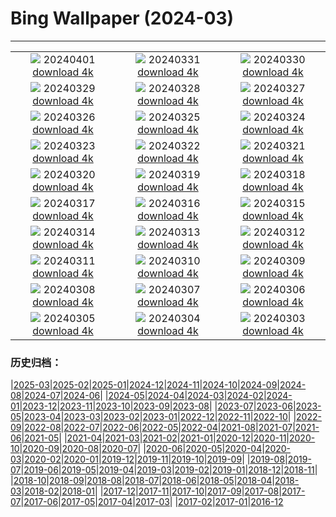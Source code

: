 # Bing Wallpaper (2024-03)
**************
| | | |
|:-:|:-:|:-:|
| ![](https://www.bing.com/th?id=OHR.PalazzoFarnese_FR-FR9572652511_1920x1080.jpg) 20240401 [download 4k](https://www.bing.com/th?id=OHR.PalazzoFarnese_FR-FR9572652511_UHD.jpg) | ![](https://www.bing.com/th?id=OHR.HungarianEggs_FR-FR9262429239_1920x1080.jpg) 20240331 [download 4k](https://www.bing.com/th?id=OHR.HungarianEggs_FR-FR9262429239_UHD.jpg) | ![](https://www.bing.com/th?id=OHR.SleepySloth_FR-FR0657179763_1920x1080.jpg) 20240330 [download 4k](https://www.bing.com/th?id=OHR.SleepySloth_FR-FR0657179763_UHD.jpg) |
| ![](https://www.bing.com/th?id=OHR.SouthStackLight_FR-FR9101863660_1920x1080.jpg) 20240329 [download 4k](https://www.bing.com/th?id=OHR.SouthStackLight_FR-FR9101863660_UHD.jpg) | ![](https://www.bing.com/th?id=OHR.ShanghaiBlossoms_FR-FR9000032992_1920x1080.jpg) 20240328 [download 4k](https://www.bing.com/th?id=OHR.ShanghaiBlossoms_FR-FR9000032992_UHD.jpg) | ![](https://www.bing.com/th?id=OHR.TeatroColon_FR-FR8848862049_1920x1080.jpg) 20240327 [download 4k](https://www.bing.com/th?id=OHR.TeatroColon_FR-FR8848862049_UHD.jpg) |
| ![](https://www.bing.com/th?id=OHR.HangRaiVietnam_FR-FR8788707911_1920x1080.jpg) 20240326 [download 4k](https://www.bing.com/th?id=OHR.HangRaiVietnam_FR-FR8788707911_UHD.jpg) | ![](https://www.bing.com/th?id=OHR.ProcrastinationDay_FR-FR8703277811_1920x1080.jpg) 20240325 [download 4k](https://www.bing.com/th?id=OHR.ProcrastinationDay_FR-FR8703277811_UHD.jpg) | ![](https://www.bing.com/th?id=OHR.WhiteEyes_FR-FR8585803906_1920x1080.jpg) 20240324 [download 4k](https://www.bing.com/th?id=OHR.WhiteEyes_FR-FR8585803906_UHD.jpg) |
| ![](https://www.bing.com/th?id=OHR.AmazonClouds_FR-FR8491787407_1920x1080.jpg) 20240323 [download 4k](https://www.bing.com/th?id=OHR.AmazonClouds_FR-FR8491787407_UHD.jpg) | ![](https://www.bing.com/th?id=OHR.WaikatoWater_FR-FR8437603608_1920x1080.jpg) 20240322 [download 4k](https://www.bing.com/th?id=OHR.WaikatoWater_FR-FR8437603608_UHD.jpg) | ![](https://www.bing.com/th?id=OHR.BwindiNationalForest_FR-FR4997320861_1920x1080.jpg) 20240321 [download 4k](https://www.bing.com/th?id=OHR.BwindiNationalForest_FR-FR4997320861_UHD.jpg) |
| ![](https://www.bing.com/th?id=OHR.ChateauIf_FR-FR4699337887_1920x1080.jpg) 20240320 [download 4k](https://www.bing.com/th?id=OHR.ChateauIf_FR-FR4699337887_UHD.jpg) | ![](https://www.bing.com/th?id=OHR.SpringFrog_FR-FR3345406891_1920x1080.jpg) 20240319 [download 4k](https://www.bing.com/th?id=OHR.SpringFrog_FR-FR3345406891_UHD.jpg) | ![](https://www.bing.com/th?id=OHR.ElephantRock_FR-FR3098144712_1920x1080.jpg) 20240318 [download 4k](https://www.bing.com/th?id=OHR.ElephantRock_FR-FR3098144712_UHD.jpg) |
| ![](https://www.bing.com/th?id=OHR.StFiniansBay_FR-FR2860371204_1920x1080.jpg) 20240317 [download 4k](https://www.bing.com/th?id=OHR.StFiniansBay_FR-FR2860371204_UHD.jpg) | ![](https://www.bing.com/th?id=OHR.BambooPanda_FR-FR2591411752_1920x1080.jpg) 20240316 [download 4k](https://www.bing.com/th?id=OHR.BambooPanda_FR-FR2591411752_UHD.jpg) | ![](https://www.bing.com/th?id=OHR.AnzaBorregoBloom_FR-FR2163074616_1920x1080.jpg) 20240315 [download 4k](https://www.bing.com/th?id=OHR.AnzaBorregoBloom_FR-FR2163074616_UHD.jpg) |
| ![](https://www.bing.com/th?id=OHR.AyutthayaTree_FR-FR1986765308_1920x1080.jpg) 20240314 [download 4k](https://www.bing.com/th?id=OHR.AyutthayaTree_FR-FR1986765308_UHD.jpg) | ![](https://www.bing.com/th?id=OHR.MagadiFlamingos_FR-FR1596921851_1920x1080.jpg) 20240313 [download 4k](https://www.bing.com/th?id=OHR.MagadiFlamingos_FR-FR1596921851_UHD.jpg) | ![](https://www.bing.com/th?id=OHR.BryceSnow_FR-FR1248593635_1920x1080.jpg) 20240312 [download 4k](https://www.bing.com/th?id=OHR.BryceSnow_FR-FR1248593635_UHD.jpg) |
| ![](https://www.bing.com/th?id=OHR.SleepyKoala_FR-FR0968348231_1920x1080.jpg) 20240311 [download 4k](https://www.bing.com/th?id=OHR.SleepyKoala_FR-FR0968348231_UHD.jpg) | ![](https://www.bing.com/th?id=OHR.MontBlancGlacier_FR-FR3426443690_1920x1080.jpg) 20240310 [download 4k](https://www.bing.com/th?id=OHR.MontBlancGlacier_FR-FR3426443690_UHD.jpg) | ![](https://www.bing.com/th?id=OHR.BistiBlue_FR-FR0934555196_1920x1080.jpg) 20240309 [download 4k](https://www.bing.com/th?id=OHR.BistiBlue_FR-FR0934555196_UHD.jpg) |
| ![](https://www.bing.com/th?id=OHR.TateLightUp_FR-FR0418217610_1920x1080.jpg) 20240308 [download 4k](https://www.bing.com/th?id=OHR.TateLightUp_FR-FR0418217610_UHD.jpg) | ![](https://www.bing.com/th?id=OHR.TarragonaSpain_FR-FR7145786425_1920x1080.jpg) 20240307 [download 4k](https://www.bing.com/th?id=OHR.TarragonaSpain_FR-FR7145786425_UHD.jpg) | ![](https://www.bing.com/th?id=OHR.WahclellaFalls_FR-FR6884948477_1920x1080.jpg) 20240306 [download 4k](https://www.bing.com/th?id=OHR.WahclellaFalls_FR-FR6884948477_UHD.jpg) |
| ![](https://www.bing.com/th?id=OHR.BangkokCircle_FR-FR6646035887_1920x1080.jpg) 20240305 [download 4k](https://www.bing.com/th?id=OHR.BangkokCircle_FR-FR6646035887_UHD.jpg) | ![](https://www.bing.com/th?id=OHR.ArenalCostaRica_FR-FR6380413439_1920x1080.jpg) 20240304 [download 4k](https://www.bing.com/th?id=OHR.ArenalCostaRica_FR-FR6380413439_UHD.jpg) | ![](https://www.bing.com/th?id=OHR.KrugerLeopard_FR-FR6172062962_1920x1080.jpg) 20240303 [download 4k](https://www.bing.com/th?id=OHR.KrugerLeopard_FR-FR6172062962_UHD.jpg) |

### 历史归档：

|[2025-03](/../2025-03/2025-03.md)|[2025-02](/../2025-02/2025-02.md)|[2025-01](/../2025-01/2025-01.md)|[2024-12](/../2024-12/2024-12.md)|[2024-11](/../2024-11/2024-11.md)|[2024-10](/../2024-10/2024-10.md)|[2024-09](/../2024-09/2024-09.md)|[2024-08](/../2024-08/2024-08.md)|[2024-07](/../2024-07/2024-07.md)|[2024-06](/../2024-06/2024-06.md)|
|[2024-05](/../2024-05/2024-05.md)|[2024-04](/../2024-04/2024-04.md)|[2024-03](/2024-03.md)|[2024-02](/../2024-02/2024-02.md)|[2024-01](/../2024-01/2024-01.md)|[2023-12](/../2023-12/2023-12.md)|[2023-11](/../2023-11/2023-11.md)|[2023-10](/../2023-10/2023-10.md)|[2023-09](/../2023-09/2023-09.md)|[2023-08](/../2023-08/2023-08.md)|
|[2023-07](/../2023-07/2023-07.md)|[2023-06](/../2023-06/2023-06.md)|[2023-05](/../2023-05/2023-05.md)|[2023-04](/../2023-04/2023-04.md)|[2023-03](/../2023-03/2023-03.md)|[2023-02](/../2023-02/2023-02.md)|[2023-01](/../2023-01/2023-01.md)|[2022-12](/../2022-12/2022-12.md)|[2022-11](/../2022-11/2022-11.md)|[2022-10](/../2022-10/2022-10.md)|
|[2022-09](/../2022-09/2022-09.md)|[2022-08](/../2022-08/2022-08.md)|[2022-07](/../2022-07/2022-07.md)|[2022-06](/../2022-06/2022-06.md)|[2022-05](/../2022-05/2022-05.md)|[2022-04](/../2022-04/2022-04.md)|[2021-08](/../2021-08/2021-08.md)|[2021-07](/../2021-07/2021-07.md)|[2021-06](/../2021-06/2021-06.md)|[2021-05](/../2021-05/2021-05.md)|
|[2021-04](/../2021-04/2021-04.md)|[2021-03](/../2021-03/2021-03.md)|[2021-02](/../2021-02/2021-02.md)|[2021-01](/../2021-01/2021-01.md)|[2020-12](/../2020-12/2020-12.md)|[2020-11](/../2020-11/2020-11.md)|[2020-10](/../2020-10/2020-10.md)|[2020-09](/../2020-09/2020-09.md)|[2020-08](/../2020-08/2020-08.md)|[2020-07](/../2020-07/2020-07.md)|
|[2020-06](/../2020-06/2020-06.md)|[2020-05](/../2020-05/2020-05.md)|[2020-04](/../2020-04/2020-04.md)|[2020-03](/../2020-03/2020-03.md)|[2020-02](/../2020-02/2020-02.md)|[2020-01](/../2020-01/2020-01.md)|[2019-12](/../2019-12/2019-12.md)|[2019-11](/../2019-11/2019-11.md)|[2019-10](/../2019-10/2019-10.md)|[2019-09](/../2019-09/2019-09.md)|
|[2019-08](/../2019-08/2019-08.md)|[2019-07](/../2019-07/2019-07.md)|[2019-06](/../2019-06/2019-06.md)|[2019-05](/../2019-05/2019-05.md)|[2019-04](/../2019-04/2019-04.md)|[2019-03](/../2019-03/2019-03.md)|[2019-02](/../2019-02/2019-02.md)|[2019-01](/../2019-01/2019-01.md)|[2018-12](/../2018-12/2018-12.md)|[2018-11](/../2018-11/2018-11.md)|
|[2018-10](/../2018-10/2018-10.md)|[2018-09](/../2018-09/2018-09.md)|[2018-08](/../2018-08/2018-08.md)|[2018-07](/../2018-07/2018-07.md)|[2018-06](/../2018-06/2018-06.md)|[2018-05](/../2018-05/2018-05.md)|[2018-04](/../2018-04/2018-04.md)|[2018-03](/../2018-03/2018-03.md)|[2018-02](/../2018-02/2018-02.md)|[2018-01](/../2018-01/2018-01.md)|
|[2017-12](/../2017-12/2017-12.md)|[2017-11](/../2017-11/2017-11.md)|[2017-10](/../2017-10/2017-10.md)|[2017-09](/../2017-09/2017-09.md)|[2017-08](/../2017-08/2017-08.md)|[2017-07](/../2017-07/2017-07.md)|[2017-06](/../2017-06/2017-06.md)|[2017-05](/../2017-05/2017-05.md)|[2017-04](/../2017-04/2017-04.md)|[2017-03](/../2017-03/2017-03.md)|
|[2017-02](/../2017-02/2017-02.md)|[2017-01](/../2017-01/2017-01.md)|[2016-12](/../2016-12/2016-12.md)